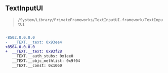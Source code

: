 ## TextInputUI

> `/System/Library/PrivateFrameworks/TextInputUI.framework/TextInputUI`

```diff

-8502.0.0.0.0
-  __TEXT.__text: 0x93ee4
+8504.0.0.0.0
+  __TEXT.__text: 0x93f28
   __TEXT.__auth_stubs: 0x1ee0
   __TEXT.__objc_methlist: 0x9f04
   __TEXT.__const: 0x1060

```
